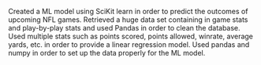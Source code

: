 Created a ML model using SciKit learn in order to predict the outcomes of upcoming NFL games. Retrieved a huge data set containing in game stats and play-by-play stats and used Pandas in order to clean the database. Used multiple stats such as points scored, points allowed, winrate, average yards, etc. in order to provide a linear regression model. Used pandas and numpy in order to set up the data properly for the ML model. 